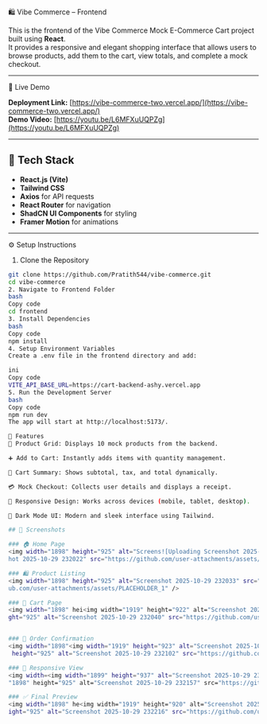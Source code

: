 🛍️ Vibe Commerce – Frontend

This is the frontend of the Vibe Commerce Mock E-Commerce Cart project built using **React**.  
It provides a responsive and elegant shopping interface that allows users to browse products, add them to the cart, view totals, and complete a mock checkout.

---

 🚀 Live Demo

**Deployment Link:** [https://vibe-commerce-two.vercel.app/](https://vibe-commerce-two.vercel.app/)  
**Demo Video:** [https://youtu.be/L6MFXuUQPZg](https://youtu.be/L6MFXuUQPZg)

---

## 🧰 Tech Stack

- **React.js (Vite)**  
- **Tailwind CSS**  
- **Axios** for API requests  
- **React Router** for navigation  
- **ShadCN UI Components** for styling  
- **Framer Motion** for animations  

---

 ⚙️ Setup Instructions

 1. Clone the Repository
```bash
git clone https://github.com/Pratith544/vibe-commerce.git
cd vibe-commerce
2. Navigate to Frontend Folder
bash
Copy code
cd frontend
3. Install Dependencies
bash
Copy code
npm install
4. Setup Environment Variables
Create a .env file in the frontend directory and add:

ini
Copy code
VITE_API_BASE_URL=https://cart-backend-ashy.vercel.app
5. Run the Development Server
bash
Copy code
npm run dev
The app will start at http://localhost:5173/.

🧩 Features
🛒 Product Grid: Displays 10 mock products from the backend.

➕ Add to Cart: Instantly adds items with quantity management.

🧾 Cart Summary: Shows subtotal, tax, and total dynamically.

💳 Mock Checkout: Collects user details and displays a receipt.

📱 Responsive Design: Works across devices (mobile, tablet, desktop).

🌙 Dark Mode UI: Modern and sleek interface using Tailwind.

## 📸 Screenshots

### 🏠 Home Page
<img width="1898" height="925" alt="Screens![Uploading Screenshot 2025-10-29 232022.png…]()
hot 2025-10-29 232022" src="https://github.com/user-attachments/assets/0bd06a80-b4f9-4912-878d-ce983a257bb0" />

### 🛍️ Product Listing
<img width="1898" height="925" alt="Screenshot 2025-10-29 232033" src="https://gith<img width="1919" height="920" alt="Screenshot 2025-10-29 232033" src="https://github.com/user-attachments/assets/fd43f42e-19e5-4765-bb4f-6adfedeff289" />
ub.com/user-attachments/assets/PLACEHOLDER_1" />

### 🛒 Cart Page
<img width="1898" hei<img width="1919" height="922" alt="Screenshot 2025-10-29 232102" src="https://github.com/user-attachments/assets/43f110bc-3457-48b6-89c9-33754dc2cb07" />
ght="925" alt="Screenshot 2025-10-29 232040" src="https://github.com/user-attachments/assets/PLACEHOLDER_2" />


### 🧾 Order Confirmation
<img width="1898"<img width="1919" height="923" alt="Screenshot 2025-10-29 232157" src="https://github.com/user-attachments/assets/3650a230-4432-450a-a38b-46f4fb559fe3" />
 height="925" alt="Screenshot 2025-10-29 232102" src="https://github.com/user-attachments/assets/PLACEHOLDER_4" />

### 📱 Responsive View
<img width=<img width="1899" height="937" alt="Screenshot 2025-10-29 232052" src="https://github.com/user-attachments/assets/821c803b-2bb7-4c06-be9c-81e602f382e1" />
"1898" height="925" alt="Screenshot 2025-10-29 232157" src="https://github.com/user-attachments/assets/PLACEHOLDER_5" />

### ✅ Final Preview
<img width="1898" he<img width="1919" height="920" alt="Screenshot 2025-10-29 232216" src="https://github.com/user-attachments/assets/ea4df7cf-396b-495a-8240-44261605be07" />
ight="925" alt="Screenshot 2025-10-29 232216" src="https://github.com/user-attachments/assets/PLACEHOLDER_6" />

